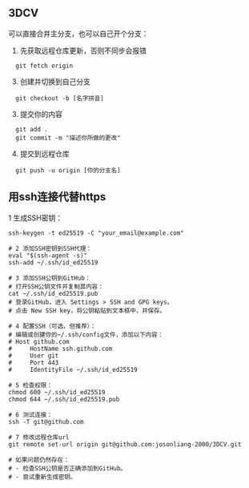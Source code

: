 ## 3DCV
可以直接合并主分支，也可以自己开个分支：
1. 先获取远程仓库更新，否则不同步会报错
```
  git fetch origin
```
3. 创建并切换到自己分支
 ```
   git checkout -b [名字拼音]
 ```
3. 提交你的内容
```
  git add .
  git commit -m "描述你所做的更改"
```
4. 提交到远程仓库
```
  git push -u origin [你的分支名]
```
## 用ssh连接代替https

1 生成SSH密钥：
```
ssh-keygen -t ed25519 -C "your_email@example.com"
```
```
# 2 添加SSH密钥到SSH代理：
eval "$(ssh-agent -s)"
ssh-add ~/.ssh/id_ed25519

# 3 添加SSH公钥到GitHub：
# 打开SSH公钥文件并复制其内容：
cat ~/.ssh/id_ed25519.pub
# 登录GitHub，进入 Settings > SSH and GPG keys。
# 点击 New SSH key，将公钥粘贴到文本框中，并保存。

# 4 配置SSH（可选，但推荐）：
# 编辑或创建你的~/.ssh/config文件，添加以下内容：
# Host github.com
#     HostName ssh.github.com
#     User git
#     Port 443
#     IdentityFile ~/.ssh/id_ed25519

# 5 检查权限：
chmod 600 ~/.ssh/id_ed25519
chmod 644 ~/.ssh/id_ed25519.pub

# 6 测试连接：
ssh -T git@github.com

# 7 修改远程仓库url
git remote set-url origin git@github.com:josonliang-2000/3DCV.git

# 如果问题仍然存在：
# - 检查SSH公钥是否正确添加到GitHub。
# - 尝试重新生成密钥。

```

